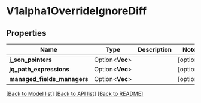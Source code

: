 # V1alpha1OverrideIgnoreDiff

## Properties

Name | Type | Description | Notes
------------ | ------------- | ------------- | -------------
**j_son_pointers** | Option<**Vec<String>**> |  | [optional]
**jq_path_expressions** | Option<**Vec<String>**> |  | [optional]
**managed_fields_managers** | Option<**Vec<String>**> |  | [optional]

[[Back to Model list]](../README.md#documentation-for-models) [[Back to API list]](../README.md#documentation-for-api-endpoints) [[Back to README]](../README.md)



